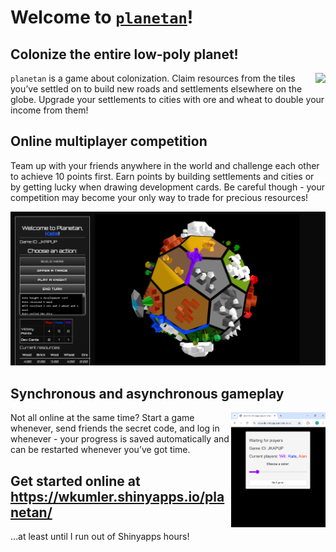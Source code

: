 Welcome to [`planetan`](https://wkumler.shinyapps.io/planetan/)!
================

## Colonize the entire low-poly planet!

<img src="readme_files/rotation_lossy.webp" style="float: right; margin-left: 10px; max-width: 55%; height: auto;">

`planetan` is a game about colonization. Claim resources from the tiles
you’ve settled on to build new roads and settlements elsewhere on the
globe. Upgrade your settlements to cities with ore and wheat to double
your income from them!

## Online multiplayer competition

Team up with your friends anywhere in the world and challenge each other
to achieve 10 points first. Earn points by building settlements and
cities or by getting lucky when drawing development cards. Be careful
though - your competition may become your only way to trade for precious
resources!

<div style="clear: both;">

</div>

<img src="readme_files/gameplay_ss.png" style="height: auto;">

## Synchronous and asynchronous gameplay

<img src="readme_files/start_screenshot.png" style="float: right; max-width: 30%; height: auto;">

Not all online at the same time? Start a game whenever, send friends the
secret code, and log in whenever - your progress is saved automatically
and can be restarted whenever you’ve got time.

## Get started online at <https://wkumler.shinyapps.io/planetan/>

…at least until I run out of Shinyapps hours!
